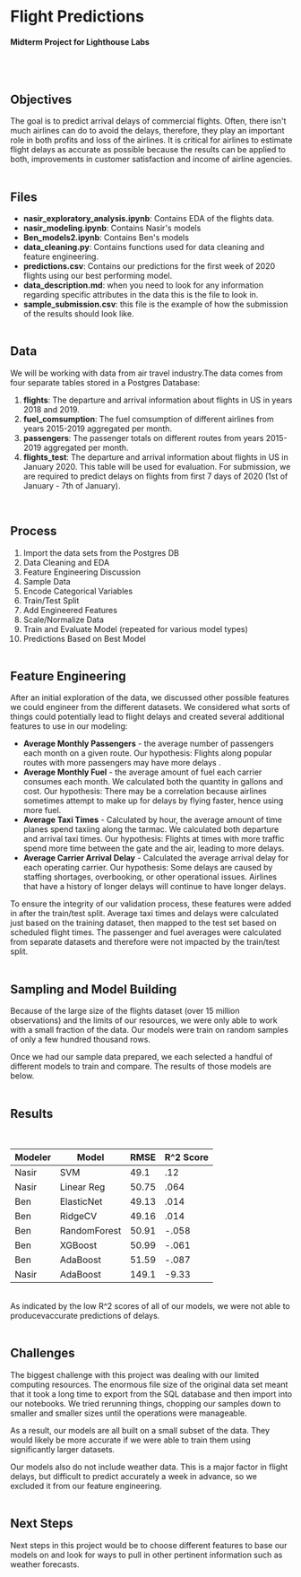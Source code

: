 # Flight Predictions
#### Midterm Project for Lighthouse Labs
<br><br>
## Objectives

The goal is to predict arrival delays of commercial flights. Often, there isn't much airlines can do to avoid the delays, therefore, they play an important role in both profits and loss of the airlines. It is critical for airlines to estimate flight delays as accurate as possible because the results can be applied to both, improvements in customer satisfaction and income of airline agencies.
<br><br>
## Files

- **nasir_exploratory_analysis.ipynb**: Contains EDA of the flights data.
- **nasir_modeling.ipynb**: Contains Nasir's models
- **Ben_models2.ipynb**: Contains Ben's models
- **data_cleaning.py**: Contains functions used for data cleaning and feature engineering.
- **predictions.csv**: Contains our predictions for the first week of 2020 flights using our best performing model.
- **data_description.md**: when you need to look for any information regarding specific attributes in the data this is the file to look in.
- **sample_submission.csv**: this file is the example of how the submission of the results should look like.
<br><br>
## Data

We will be working with data from air travel industry.The data comes from four separate tables stored in a Postgres Database:

1. **flights**: The departure and arrival information about flights in US in years 2018 and 2019.
2. **fuel_comsumption**: The fuel comsumption of different airlines from years 2015-2019 aggregated per month.
3. **passengers**: The passenger totals on different routes from years 2015-2019 aggregated per month.
5. **flights_test**: The departure and arrival information about flights in US in January 2020. This table will be used for evaluation. For submission, we are required to predict delays on flights from first 7 days of 2020 (1st of January - 7th of January).

<br>

## Process

1. Import the data sets from the Postgres DB
2. Data Cleaning and EDA
3. Feature Engineering Discussion
4. Sample Data
5. Encode Categorical Variables
6. Train/Test Split
7. Add Engineered Features
8. Scale/Normalize Data
9. Train and Evaluate Model (repeated for various model types)
10. Predictions Based on Best Model
<br><br>
## Feature Engineering
After an initial exploration of the data, we discussed other possible features we could engineer from the different datasets. We considered what sorts of things could potentially lead to flight delays and created several additional features to use in our modeling:
* **Average Monthly Passengers** - the average number of passengers each month on a given route.
    Our hypothesis: Flights along popular routes with more passengers may have more delays .
* **Average Monthly Fuel** - the average amount of fuel each carrier consumes each month. We calculated both the quantity in gallons and cost.
    Our hypothesis: There may be a correlation because airlines sometimes attempt to make up for delays by flying faster, hence using more fuel.
* **Average Taxi Times** - Calculated by hour, the average amount of time planes spend taxiing along the tarmac. We calculated both departure and arrival taxi times.
    Our hypothesis: Flights at times with more traffic spend more time between the gate and the air, leading to more delays.
* **Average Carrier Arrival Delay** - Calculated the average arrival delay for each operating carrier.
    Our hypothesis: Some delays are caused by staffing shortages, overbooking, or other operational issues. Airlines that have a history of longer delays will continue to have longer delays.

To ensure the integrity of our validation process, these features were added in after the train/test split. Average taxi times and delays were calculated just based on the training dataset, then mapped to the test set based on scheduled flight times. The passenger and fuel averages were calculated from separate datasets and therefore were not impacted by the train/test split. 
<br><br>
## Sampling and Model Building
Because of the large size of the flights dataset (over 15 million observations) and the limits of our resources, we were only able to work with a small fraction of the data. Our models were train on random samples of only a few hundred thousand rows.


Once we had our sample data prepared, we each selected a handful of different models to train and compare. The results of those models are below.
<br><br>
## Results
<br>

| Modeler | Model | RMSE | R^2 Score |
| ------- | ----- | ---- | --------- |
| Nasir   | SVM | 49.1 | .12 |
| Nasir   | Linear Reg| 50.75 | .064 |
| Ben     | ElasticNet| 49.13 | .014    |
| Ben     | RidgeCV| 49.16 | .014    |
| Ben     | RandomForest| 50.91 | -.058  |
| Ben     | XGBoost| 50.99 | -.061   |
| Ben     | AdaBoost| 51.59 | -.087  |
| Nasir   | AdaBoost | 149.1 | -9.33 |

<br>
As indicated by the low R^2 scores of all of our models, we were not able to producevaccurate predictions of delays. 
<br><br>

## Challenges
The biggest challenge with this project was dealing with our limited computing resources. The enormous file size of the original data set meant that it took a long time to export from the SQL database and then import into our notebooks. We tried rerunning things, chopping our samples down to smaller and smaller sizes until the operations were manageable.

As a result, our models are all built on a small subset of the data. They would likely be more accurate if we were able to train them using significantly larger datasets.

Our models also do not include weather data. This is a major factor in flight delays, but difficult to predict accurately a week in advance, so we excluded it from our feature engineering.
<br><br>
## Next Steps
Next steps in this project would be to choose different features to base our models on and look for ways to pull in other pertinent information such as weather forecasts.